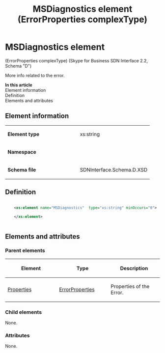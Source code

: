﻿---
title: MSDiagnostics element (ErrorProperties complexType) 
TOCTitle: MSDiagnostics element (ErrorProperties complexType)
ms:assetid: aa7f5d36-42de-3ee1-ee33-0e7b8f3afad4
ms:mtpsurl: https://msdn.microsoft.com/en-us/library/Mt170919(v=office.16)
ms:contentKeyID: 65855494
ms.date: 08/24/2015
mtps_version: v=office.16
dev_langs:
- xml
---

# MSDiagnostics element 

(ErrorProperties complexType) (Skype for Business SDN Interface 2.2, Schema "D")

More info related to the error.


**In this article**  
Element information  
Definition  
Elements and attributes  

## Element information

<table>
<colgroup>
<col style="width: 50%" />
<col style="width: 50%" />
</colgroup>
<tbody>
<tr class="odd">
<td><p><strong>Element type</strong></p></td>
<td><p>xs:string</p></td>
</tr>
<tr class="even">
<td><p><strong>Namespace</strong></p></td>
<td><p></p></td>
</tr>
<tr class="odd">
<td><p><strong>Schema file</strong></p></td>
<td><p>SDNInterface.Schema.D.XSD</p></td>
</tr>
</tbody>
</table>


## Definition

```xml

    <xs:element name="MSDiagnostics"  type="xs:string" minOccurs="0">
    
    </xs:element>
  
```

## Elements and attributes

### Parent elements

<table>
<colgroup>
<col style="width: 33%" />
<col style="width: 33%" />
<col style="width: 33%" />
</colgroup>
<thead>
<tr class="header">
<th><p>Element</p></th>
<th><p>Type</p></th>
<th><p>Description</p></th>
</tr>
</thead>
<tbody>
<tr class="odd">
<td><p><a href="properties-element-errortype-complextype-skype-for-business-sdn-interface-2-2-schema-d.md">Properties</a></p></td>
<td><p><a href="errorproperties-complextype-skype-for-business-sdn-interface-2-2-schema-d.md">ErrorProperties</a></p></td>
<td><p>Properties of the Error.</p></td>
</tr>
</tbody>
</table>


### Child elements

None.

### Attributes

None.

